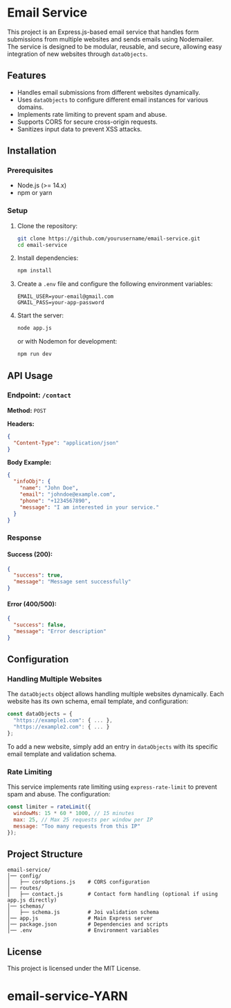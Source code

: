 # Email Service

This project is an Express.js-based email service that handles form submissions from multiple websites and sends emails using Nodemailer. The service is designed to be modular, reusable, and secure, allowing easy integration of new websites through `dataObjects`.

## Features
- Handles email submissions from different websites dynamically.
- Uses `dataObjects` to configure different email instances for various domains.
- Implements rate limiting to prevent spam and abuse.
- Supports CORS for secure cross-origin requests.
- Sanitizes input data to prevent XSS attacks.

## Installation

### Prerequisites
- Node.js (>= 14.x)
- npm or yarn

### Setup
1. Clone the repository:
   ```sh
   git clone https://github.com/yourusername/email-service.git
   cd email-service
   ```
2. Install dependencies:
   ```sh
   npm install
   ```
3. Create a `.env` file and configure the following environment variables:
   ```env
   EMAIL_USER=your-email@gmail.com
   GMAIL_PASS=your-app-password
   ```
4. Start the server:
   ```sh
   node app.js
   ```
   or with Nodemon for development:
   ```sh
   npm run dev
   ```

## API Usage

### Endpoint: `/contact`
**Method:** `POST`

**Headers:**
```json
{
  "Content-Type": "application/json"
}
```

**Body Example:**
```json
{
  "infoObj": {
    "name": "John Doe",
    "email": "johndoe@example.com",
    "phone": "+1234567890",
    "message": "I am interested in your service."
  }
}
```

### Response
#### Success (200):
```json
{
  "success": true,
  "message": "Message sent successfully"
}
```
#### Error (400/500):
```json
{
  "success": false,
  "message": "Error description"
}
```

## Configuration
### Handling Multiple Websites
The `dataObjects` object allows handling multiple websites dynamically. Each website has its own schema, email template, and configuration:
```js
const dataObjects = {
  "https://example1.com": { ... },
  "https://example2.com": { ... }
};
```
To add a new website, simply add an entry in `dataObjects` with its specific email template and validation schema.

### Rate Limiting
This service implements rate limiting using `express-rate-limit` to prevent spam and abuse. The configuration:
```js
const limiter = rateLimit({
  windowMs: 15 * 60 * 1000, // 15 minutes
  max: 25, // Max 25 requests per window per IP
  message: "Too many requests from this IP"
});
```

## Project Structure
```
email-service/
│── config/
│   ├── corsOptions.js    # CORS configuration
│── routes/
│   ├── contact.js        # Contact form handling (optional if using app.js directly)
│── schemas/
│   ├── schema.js         # Joi validation schema
│── app.js                # Main Express server
│── package.json          # Dependencies and scripts
│── .env                  # Environment variables
```

## License
This project is licensed under the MIT License.

# email-service-YARN
